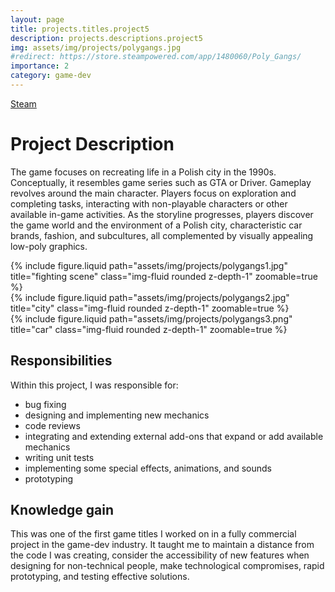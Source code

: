 ```yaml
---
layout: page
title: projects.titles.project5
description: projects.descriptions.project5
img: assets/img/projects/polygangs.jpg
#redirect: https://store.steampowered.com/app/1480060/Poly_Gangs/
importance: 2
category: game-dev
---
```



<div class="links">
   <a href="https://store.steampowered.com/app/1480060/Poly_Gangs/" class="btn btn-amber btn-sm z-depth-0" role="button">Steam <i class="fab fa-steam"></i></a>
</div>

# Project Description

The game focuses on recreating life in a Polish city in the 1990s. Conceptually, it resembles game series such as GTA or Driver. Gameplay revolves around the main character. Players focus on exploration and completing tasks, interacting with non-playable characters or other available in-game activities. As the storyline progresses, players discover the game world and the environment of a Polish city, characteristic car brands, fashion, and subcultures, all complemented by visually appealing low-poly graphics.

<div class="row">
    <div class="col-sm mt-3 mt-md-0">
        {% include figure.liquid path="assets/img/projects/polygangs1.jpg" title="fighting scene" class="img-fluid rounded z-depth-1" zoomable=true %}
    </div>
     <div class="col-sm mt-3 mt-md-0">
        {% include figure.liquid  path="assets/img/projects/polygangs2.jpg" title="city" class="img-fluid rounded z-depth-1" zoomable=true %}
    </div>
    <div class="col-sm mt-3 mt-md-0">
        {% include figure.liquid path="assets/img/projects/polygangs3.png" title="car" class="img-fluid rounded z-depth-1" zoomable=true %}
    </div>
</div>

## Responsibilities

Within this project, I was responsible for:

- bug fixing
- designing and implementing new mechanics
- code reviews
- integrating and extending external add-ons that expand or add available mechanics
- writing unit tests
- implementing some special effects, animations, and sounds
- prototyping

## Knowledge gain

This was one of the first game titles I worked on in a fully commercial project in the game-dev industry. It taught me to maintain a distance from the code I was creating, consider the accessibility of new features when designing for non-technical people, make technological compromises, rapid prototyping, and testing effective solutions.
